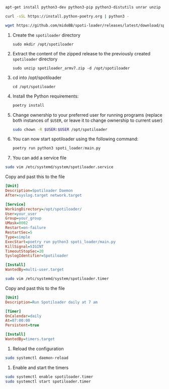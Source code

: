 
```bash
apt-get install python3-dev python3-pip python3-distutils unrar unzip
```
```bash
curl -sSL https://install.python-poetry.org | python3 -
```
```bash
wget https://github.com/midoBB/spoti-loader/releases/latest/download/spotiloader_armv7.zip
```


1. Create the `spotiloader` directory

    ```shell
    sudo mkdir /opt/spotiloader
    ```

1. Extract the content of the zipped release to the previously created `spotiloader` directory

    ```shell
    sudo unzip spotiloader_armv7.zip -d /opt/spotiloader
    ```

1. cd into /opt/spotiloader

    ```shell
    cd /opt/spotiloader
    ```

1. Install the Python requirements:

    ```python
    poetry install
    ```
1. Change ownership to your preferred user for running programs (replace both instances of `$USER`, or leave it to change ownership to current user)

    ```bash
    sudo chown -R $USER:$USER /opt/spotiloader
    ```

1. You can now start spotiloader using the following command:

    ```python
    poetry run python3 spoti_loader/main.py
    ```
1. You can add a service file
```bash
sudo vim /etc/systemd/system/spotiloader.service
```
Copy and past this to the file
```ini
[Unit]
Description=Spotiloader Daemon
After=syslog.target network.target

[Service]
WorkingDirectory=/opt/spotiloader/
User=your_user
Group=your_group
UMask=0002
Restart=on-failure
RestartSec=5
Type=simple
ExecStart=poetry run python3 spoti_loader/main.py
KillSignal=SIGINT
TimeoutStopSec=20
SyslogIdentifier=Spotiloader

[Install]
WantedBy=multi-user.target
```
```bash
sudo vim /etc/systemd/system/spotiloader.timer
```
Copy and past this to the file
```ini
[Unit]
Description=Run Spotiloader daily at 7 am

[Timer]
OnCalendar=daily
At=07:00:00
Persistent=true

[Install]
WantedBy=timers.target
```

1. Reload the configuration
```bash
sudo systemctl daemon-reload
```

1. Enable and start the timers
```bash
sudo systemctl enable spotiloader.timer
sudo systemctl start spotiloader.timer
```
